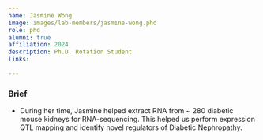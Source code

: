 ```yaml
---
name: Jasmine Wong
image: images/lab-members/jasmine-wong.phd
role: phd
alumni: true
affiliation: 2024
description: Ph.D. Rotation Student
links:

---
```

### Brief
- During her time, Jasmine helped extract RNA from ~ 280 diabetic mouse kidneys for RNA-sequencing. This helped us perform expression QTL mapping and identify novel regulators of Diabetic Nephropathy. 